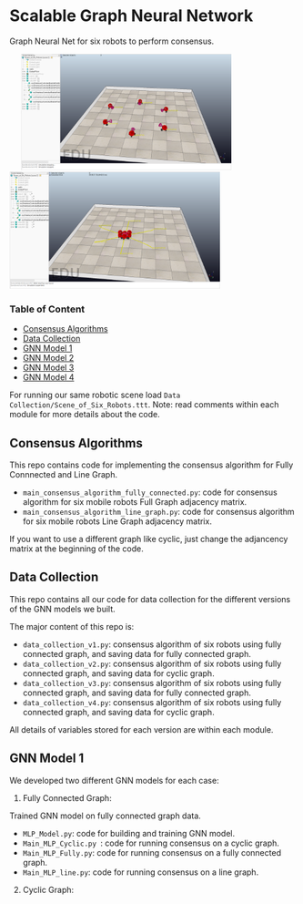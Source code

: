 # Scalable Graph Neural Network
Graph Neural Net for six robots to perform consensus.

<p float="center">
  <img src="consensus_graph1.PNG" width="370" hspace="20"/>
  <img src="consensus_graph2.PNG" width="370" /> 
</p>

### Table of Content

- [Consensus Algorithms](#Consensus%20Algorithms)
- [Data Collection](#Data%20Collection)
- [GNN Model 1](#GNN%20Model%201)
- [GNN Model 2](#GNN%20Model%202)
- [GNN Model 3](#GNN%20Model%203)
- [GNN Model 4](#GNN%20Model%204)


For running our same robotic scene load `Data Collection/Scene_of_Six_Robots.ttt`.
Note: read comments within each module for more details about the code.

## Consensus Algorithms
This repo contains code for implementing the consensus algorithm for Fully Connnected and Line Graph.

* `main_consensus_algorithm_fully_connected.py`: code for consensus algorithm for six mobile robots Full Graph adjacency matrix.
* `main_consensus_algorithm_line_graph.py`: code for consensus algorithm for six mobile robots Line Graph adjacency matrix.

If you want to use a different graph like cyclic, just change the adjancency matrix at the beginning of the code.

## Data Collection
This repo contains all our code for data collection for the different versions of the GNN models we built.

The major content of this repo is:

* `data_collection_v1.py`: consensus algorithm of six robots using fully connected graph, and saving data for fully connected graph.
* `data_collection_v2.py`: consensus algorithm of six robots using fully connected graph, and saving data for cyclic graph. 
* `data_collection_v3.py`: consensus algorithm of six robots using fully connected graph, and saving data for fully connected graph.
* `data_collection_v4.py`: consensus algorithm of six robots using fully connected graph, and saving data for cyclic graph. 

All details of variables stored for each version are within each module.

## GNN Model 1
We developed two different GNN models for each case:

1) Fully Connected Graph:

Trained GNN model on fully connected graph data.

* `MLP_Model.py`: code for building and training GNN model.
* `Main_MLP_Cyclic.py `: code for running consensus on a cyclic graph. 
* `Main_MLP_Fully.py`: code for running consensus on a fully connected graph.
* `Main_MLP_line.py`: code for running consensus on a line graph. 



2) Cyclic Graph:



